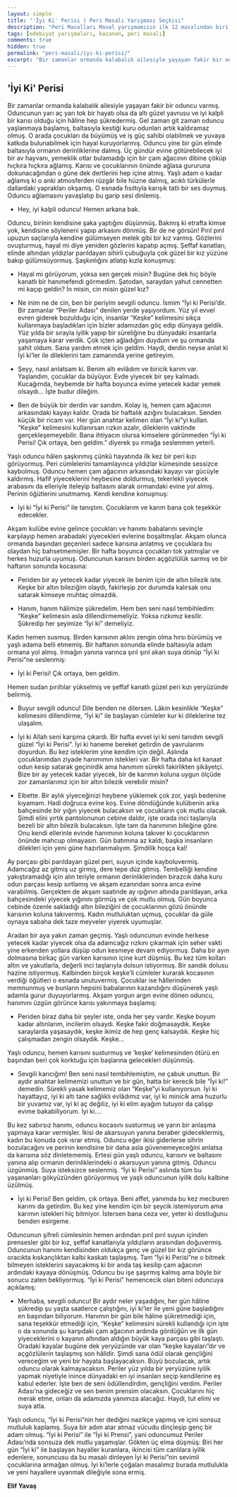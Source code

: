 ```yaml
---
layout: simple
title: "'İyi Ki' Perisi | Peri Masalı Yarışması Seçkisi"
description: "Peri Masalları Masal yarışmamızın ilk 12 masalından biri Elif Yavaş'ın kaleminden..."
tags: [edebiyat yarışmaları, kazanan, peri masalı]
comments: true
hidden: true
permalink: "peri-masali/iyi-ki-perisi/"
excerpt: "Bir zamanlar ormanda kalabalık ailesiyle yaşayan fakir bir oduncu varmış. Oduncunun yarı aç yarı tok bir hayatı olsa da altı güzel yavrusu ve iyi kalpli bir karısı olduğu için hâline hep şükredermiş."
---
```


## 'İyi Ki' Perisi

Bir zamanlar ormanda kalabalık ailesiyle yaşayan fakir bir oduncu varmış. Oduncunun yarı aç yarı tok bir hayatı olsa da altı güzel yavrusu ve iyi kalpli bir karısı olduğu için hâline hep şükredermiş. Gel zaman git zaman oduncu yaşlanmaya başlamış, baltasıyla kestiği kuru odunları artık kaldıramaz olmuş. O arada çocukları da büyümüş ve iş güç sahibi olabilmek ve yuvaya katkıda bulunabilmek için hayal kuruyorlarmış. Oduncu yine bir gün elinde baltasıyla ormanın derinliklerine dalmış. Üç gündür evine götürebilecek iyi bir av hayvanı, yemeklik otlar bulamadığı için bir çam ağacının dibine çöküp hıçkıra hıçkıra ağlamış. Karısı ve çocuklarının önünde ağlasa gururuna dokunacağından o güne dek dertlerini hep içine atmış. Yaşlı adam o kadar ağlamış ki o anki atmosferden rüzgâr bile hüzne dalmış, acıklı türkülerle dallardaki yaprakları okşamış. O esnada fısıltıyla karışık tatlı bir ses duymuş. Oduncu ağlamasını yavaşlatıp bu garip sesi dinlemiş.  

- Hey, iyi kalpli oduncu! Hemen arkana bak.  

Oduncu, birinin kendisine şaka yaptığını düşünmüş. Bakmış ki etrafta kimse yok, kendisine söyleneni yapıp arkasını dönmüş. Bir de ne görsün! Pırıl pırıl upuzun saçlarıyla kendine gülümseyen melek gibi bir kız varmış. Gözlerini ovuşturmuş, hayal mi diye yeniden gözlerini kapatıp açmış. Şeffaf kanatları, elinde altından yıldızlar parıldayan sihirli çubuğuyla çok güzel bir kız yüzüne bakıp gülümsüyormuş. Şaşkınlığını atlatıp kızla konuşmuş:  

- Hayal mi görüyorum, yoksa sen gerçek misin? Bugüne dek hiç böyle kanatlı bir hanımefendi görmedim. Şatodan, saraydan yahut cennetten mi kaçıp geldin? İn misin, cin misin güzel kız?  

- Ne inim ne de cin, ben bir periyim sevgili oduncu. İsmim “İyi ki Perisi’dir. Bir zamanlar “Periler Adası” denilen yerde yaşıyordum. Yüz yıl evvel evren giderek bozulduğu için, insanlar “Keşke” kelimesini sıkça kullanmaya başladıkları için bizler adamızdan göç edip dünyaya geldik. Yüz yılda bir sırayla iyilik yapıp bir süreliğine bu dünyadaki insanlarla yaşamaya karar verdik. Çok içten ağladığını duydum ve şu ormanda şahit oldum. Sana yardım etmek için geldim. Haydi, derdin neyse anlat ki İyi ki’ler ile dileklerini tam zamanında yerine getireyim.  

- Şeyy, nasıl anlatsam ki. Benim altı evlâdım ve biricik karım var. Yaşlandım, çocuklar da büyüyor. Evde yiyecek bir şey kalmadı. Kucağımda, heybemde bir hafta boyunca evime yetecek kadar yemek olsaydı… İşte budur dileğim.  

- Ben de büyük bir derdin var sandım. Kolay iş, hemen çam ağacının arkasındaki kayayı kaldır. Orada bir haftalık azığını bulacaksın. Senden küçük bir ricam var. Her gün anahtar kelimen olan “İyi ki”yi kullan. “Keşke” kelimesini kullanırsan rızkın azalır, dileklerin vaktinde gerçekleşemeyebilir. Bana ihtiyacın olursa kimselere görünmeden “İyi ki Perisi! Çık ortaya, ben geldim.” diyerek şu ırmağa seslenmen yeterli.  

Yaşlı oduncu hâlen şaşkınmış çünkü hayatında ilk kez bir peri kızı görüyormuş. Peri cümlelerini tamamlayınca yıldızlar kümesinde sessizce kaybolmuş. Oduncu hemen çam ağacının arkasındaki kayayı var gücüyle kaldırmış. Hafif yiyeceklerini heybesine doldurmuş, tekerlekli yiyecek arabasını da elleriyle iteleyip baltasını alarak ormandaki evine yol almış. Perinin öğütlerini unutmamış. Kendi kendine konuşmuş:  

- İyi ki “İyi ki Perisi” ile tanıştım. Çocuklarım ve karım bana çok teşekkür edecekler.  

Akşam kulübe evine gelince çocukları ve hanımı babalarını sevinçle karşılayıp hemen arabadaki yiyecekleri evlerine boşaltmışlar. Akşam olunca ormanda başından geçenleri sadece karısına anlatmış ve çocuklara bu olaydan hiç bahsetmemişler. Bir hafta boyunca çocukları tok yatmışlar ve herkes huzurla uyumuş. Oduncunun karısını birden açgözlülük sarmış ve bir haftanın sonunda kocasına:  

- Periden bir ay yetecek kadar yiyecek ile benim için de altın bilezik iste. Keşke bir altın bileziğim olaydı, fakirleşip zor durumda kalırsak onu satarak kimseye muhtaç olmazdık.  

- Hanım, hanım hâlimize şükredelim. Hem ben seni nasıl tembihledim: “Keşke” kelimesin asla dillendirmemeliyiz. Yoksa rızkımız kesilir. Şükredip her şeyimize “İyi ki” demeliyiz.  

Kadın hemen susmuş. Birden karısının aklını zengin olma hırsı bürümüş ve yaşlı adama belli etmemiş. Bir haftanın sonunda elinde baltasıyla adam ormana yol almış. Irmağın yanına varınca şırıl şırıl akan suya dönüp “İyi ki Perisi”ne seslenmiş:  

- İyi ki Perisi! Çık ortaya, ben geldim.  

Hemen sudan pırıltılar yükselmiş ve şeffaf kanatlı güzel peri kızı yeryüzünde belirmiş.  

- Buyur sevgili oduncu! Dile benden ne dilersen. Lâkin kesinlikle “Keşke” kelimesini dillendirme, “İyi ki” ile başlayan cümleler kur ki dileklerine tez ulaşalım.  

- İyi ki Allah seni karşıma çıkardı. Bir hafta evvel iyi ki seni tanıdım sevgili güzel “İyi ki Perisi”. İyi ki haneme bereket getirdin de yavrularımı doyurdun. Bu kez isteklerim yine kendim için değil. Aslında çocuklarımdan ziyade hanımımın istekleri var. Bir hafta daha kıt kanaat odun kesip satarak geçinirdik ama hanımım sürekli fakirlikten şikâyetçi. Bize bir ay yetecek kadar yiyecek, bir de karımın koluna uygun ölçüde zor zamanlarımız için bir altın bilezik verebilir misin?  

- Elbette. Bir aylık yiyeceğinizi heybene yüklemek çok zor, yaşlı bedenine kıyamam. Hadi doğruca evine koş. Evine döndüğünde kulübenin arka bahçesinde bir yığın yiyecek bulacaksın ve çocukların çok mutlu olacak. Şimdi elini yırtık pantolonunun cebine daldır, işte orada inci taşlarıyla bezeli bir altın bilezik bulacaksın. İşte tam da hanımının bileğine göre. Onu kendi ellerinle evinde hanımının koluna takıver ki çocuklarının önünde mahcup olmayasın. Gün batımına az kaldı, başka insanların dilekleri için yeni güne hazırlanmalıyım. Şimdilik hoşça kal!  

Ay parçası gibi parıldayan güzel peri, suyun içinde kayboluvermiş. Adamcağız az gitmiş uz girmiş, dere tepe düz gitmiş. Tembelliği kendine yakıştıramadığı için alın teriyle ormanın derinliklerinden birazcık daha kuru odun parçası kesip sırtlamış ve akşam ezanından sonra anca evine varabilmiş. Gerçekten de akşam saatinde ay ışığının altında parıldayan, arka bahçesindeki yiyecek yığınını görmüş ve çok mutlu olmuş. Gün boyunca cebinde özenle sakladığı altın bileziğini de çocuklarının gözü önünde karısının koluna takıvermiş. Kadın mutluluktan uçmuş, çocuklar da güle oynaya sabaha dek taze meyveler yiyerek uyumuşlar.  

Aradan bir aya yakın zaman geçmiş. Yaşlı oduncunun evinde herkese yetecek kadar yiyecek olsa da adamcağız rızkını çıkarmak için seher vakti yine erkenden yollara düşüp odun kesmeye devam ediyormuş. Daha bir ayın dolmasına birkaç gün varken karısının içine kurt düşmüş. Bu kez tüm kolları altın ve yakutlarla, değerli inci taşlarıyla dolsun istiyormuş. Bir sandık dolusu hazine istiyormuş. Kalbinden birçok keşke’li cümleler kurarak kocasının verdiği öğütleri o esnada unutuvermiş. Çocuklar ise hâllerinden memnunmuş ve bunların hepsini babalarının kazandığını düşünerek yaşlı adamla gurur duyuyorlarmış. Akşam yorgun argın evine dönen oduncu, hanımını üzgün görünce karısı yakınmaya başlamış:  

- Periden biraz daha bir şeyler iste, onda her şey vardır. Keşke boyum kadar altınlarım, incilerim olsaydı. Keşke fakir doğmasaydık. Keşke saraylarda yaşasaydık, keşke ikimiz de hep genç kalsaydık. Keşke hiç çalışmadan zengin olsaydık. Keşke…  

Yaşlı oduncu, hemen karısını susturmuş ve ‘keşke’ kelimesinden ötürü en başından beri çok korktuğu için başlarına gelecekleri düşünmüş.  

- Sevgili karıcığım! Ben seni nasıl tembihlemiştim, ne çabuk unuttun. Bir aydır anahtar kelimemizi unuttun ve bir gün, hatta bir kerecik bile “İyi ki!” demedin. Sürekli yasak kelimemiz olan “Keşke”yi kullanıyorsun. İyi ki hayattayız, iyi ki altı tane sağlıklı evlâdımız var, iyi ki minicik ama huzurlu bir yuvamız var, iyi ki aç değiliz, iyi ki elim ayağım tutuyor da çalışıp evime bakabiliyorum. İyi ki….  

Bu kez sabırsız hanımı, oduncu kocasını susturmuş ve yarın bir anlaşma yapmaya karar vermişler. İkisi de akarsuyun yanına beraber gideceklermiş, kadın bu konuda çok ısrar etmiş. Oduncu eğer ikisi giderlerse sihrin bozulacağını ve perinin kendisine bir daha asla güvenemeyeceğini anlatsa da karısına söz dinletememiş. Ertesi gün yaşlı oduncu, karısını ve baltasını yanına alıp ormanın derinliklerindeki o akarsuyun yanına gitmiş. Oduncu üzgünmüş. Suya isteksizce seslenmiş. “İyi ki Perisi” aslında tüm bu yaşananları gökyüzünden görüyormuş ve yaşlı oduncunun iyilik dolu kalbine üzülmüş.  

- İyi ki Perisi! Ben geldim, çık ortaya. Beni affet, yanımda bu kez mecburen karımı da getirdim. Bu kez yine kendim için bir şeycik istemiyorum ama karımın istekleri hiç bitmiyor. İstersen bana ceza ver, yeter ki dostluğunu benden esirgeme.  

Oduncunun şifreli cümlesinin hemen ardından pırıl pırıl suyun içinden prensesler gibi bir kız, şeffaf kanatlarıyla yıldızların arasından doğuvermiş. Oduncunun hanımı kendisinden oldukça genç ve güzel bir kız görünce oracıkta kıskançlıktan kalbi kaskatı taşlaşmış. Tam “İyi ki Perisi”ne o bitmek bilmeyen isteklerini sayacakmış ki bir anda taş kesilip çam ağacının ardındaki kayaya dönüşmüş. Oduncu bu işe şaşırmış kalmış ama böyle bir sonucu zaten bekliyormuş. “İyi ki Perisi” hemencecik olan biteni oduncuya açıklamış:  

- Merhaba, sevgili oduncu! Bir aydır neler yaşadığını, her gün hâline şükredip şu yaşta saatlerce çalıştığını, iyi ki’ler ile yeni güne başladığını en başından biliyorum. Hanımın bir gün bile hâline şükretmediği için, sana teşekkür etmediği için, “Keşke” kelimesini sürekli kullandığı için işte o da sonunda şu karşıdaki çam ağacının ardında gördüğün ve ilk gün yiyeceklerini o kayanın altından aldığın büyük kaya parçası gibi taşlaştı. Oradaki kayalar bugüne dek yeryüzünde var olan “keşke kayaları”dır ve açgözlülerin taşlaşmış son hâlidir. Şimdi sana ödül olarak gençliğini vereceğim ve yeni bir hayata başlayacaksın. Büyü bozulacak, artık oduncu olarak kalmayacaksın. Periler yüz yılda bir yeryüzüne iyilik yapmak niyetiyle inince dünyadaki en iyi insanları seçip kendilerine eş kabul ederler. İşte ben de seni ödüllendirdim, gençliğini verdim. Periler Adası’na gideceğiz ve sen benim prensim olacaksın. Çocuklarını hiç merak etme, onları da adamızda yanımıza alacağız. Haydi, tut elimi ve suya atla.

Yaşlı oduncu, “İyi ki Perisi”nin her dediğini nazikçe yapmış ve içini sonsuz mutluluk kaplamış. Suya bir adım atar atmaz vücudu dinçleşip genç bir adam olmuş. “İyi ki Perisi” ile “İyi ki Prensi”, yani oduncumuz Periler Adası’nda sonsuza dek mutlu yaşamışlar. Gökten üç elma düşmüş: Biri her gün “İyi ki” ile başlayan hayaller kuranlara, ikincisi tüm canlılara iyilik edenlere, sonuncusu da bu masalı dinleyen İyi ki Perisi”nin sevimli çocuklarına armağan olmuş. İyi ki’lerle çoğalan masalımız burada mutlulukla ve yeni hayallere uyanmak dileğiyle sona ermiş.  

**Elif Yavaş**
